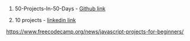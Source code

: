 1. 50-Projects-In-50-Days - [Github link]("https://github.com/PacktPublishing/50-Projects-In-50-Days---HTML-CSS-JavaScript")

2. 10 projects - [linkedin link](https://www.linkedin.com/posts/mohammed-wajid-69639a254_10-exciting-web-developement-projects-for-activity-7051394978928861184-1cQA?utm_source=share&utm_medium=member_desktop)


https://www.freecodecamp.org/news/javascript-projects-for-beginners/
